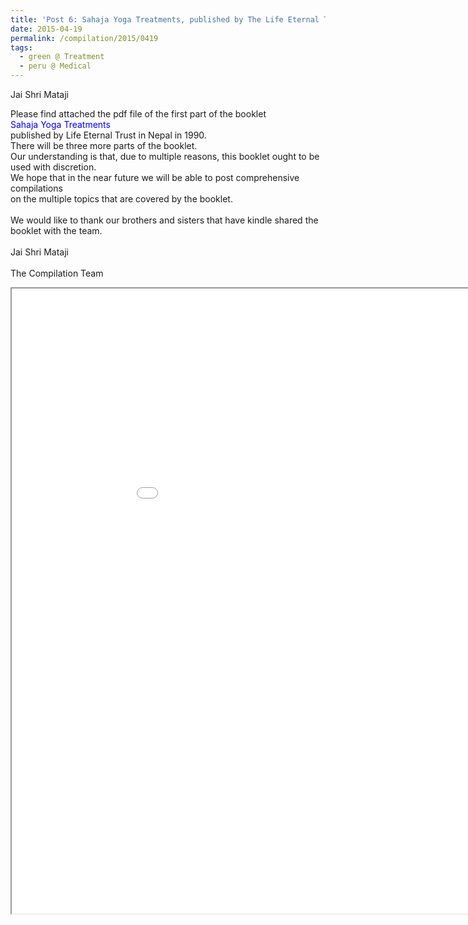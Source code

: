 ```yaml
---
title: 'Post 6: Sahaja Yoga Treatments, published by The Life Eternal Trust in 11990 in Nepal (Old Booklet with Errors)'
date: 2015-04-19
permalink: /compilation/2015/0419
tags:
  - green @ Treatment
  - peru @ Medical
---
```

Jai Shri Mataji

Please find attached the pdf file of the first part of the booklet<br>
<font color="blue">Sahaja Yoga Treatments</font><br>
published by Life Eternal Trust in Nepal in 1990.<br>
There will be three more parts of the booklet.<br>
Our understanding is that, due to multiple reasons, this booklet ought to be used with discretion.<br> 
We hope that in the near future we will be able to post comprehensive compilations<br> 
on the multiple topics that are covered by the booklet.<br>
<br>
We would like to thank our brothers and sisters that have kindle shared the booklet with the team.<br>
<br>
Jai Shri Mataji<br>
<br>
The Compilation Team<br>


<iframe src="/pdf/?usedownload=true#https://pub-fafd822530b64b16aba4d8eefe69e1af.r2.dev/Sahaja_Yoga_Treatments_Book1.pdf" width="1000px" height="1000px"></iframe>